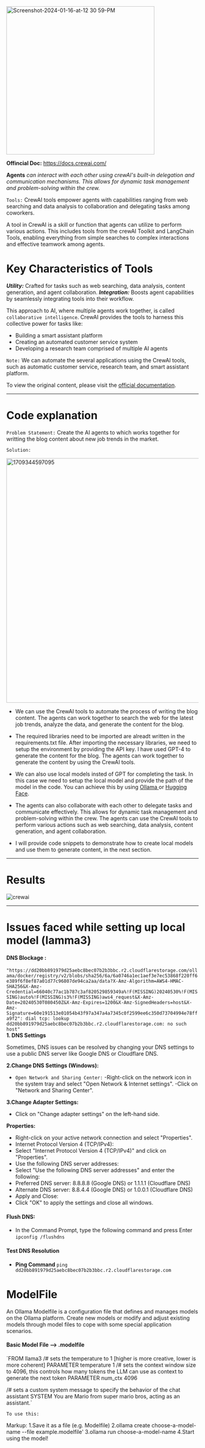 
<img width="388" alt="Screenshot-2024-01-16-at-12 30 59-PM" src="https://github.com/vsatyakiran/CrewAi/assets/103512987/2739a7ae-4790-417a-a803-65af98dc95de">

**Offincial Doc:** https://docs.crewai.com/

**Agents** _can interact with each other using crewAI's built-in delegation and communication mechanisms. This allows for dynamic task management and problem-solving within the crew._

`Tools:` CrewAI tools empower agents with capabilities ranging from web searching and data analysis to collaboration and delegating tasks among coworkers.

A tool in CrewAI is a skill or function that agents can utilize to perform various actions. This includes tools from the crewAI Toolkit and LangChain Tools, enabling everything from simple searches to complex interactions and effective teamwork among agents.

# Key Characteristics of Tools
***Utility:*** Crafted for tasks such as web searching, data analysis, content generation, and agent collaboration.
***Integration:*** Boosts agent capabilities by seamlessly integrating tools into their workflow.

This approach to AI, where multiple agents work together, is called `collaborative intelligence`. CrewAI provides the tools to  harness this collective power for tasks like:

* Building a smart assistant platform
* Creating an automated customer service system
* Developing a research team comprised of multiple AI agents 

`Note:` We can automate the several applications using the CrewAI tools, such as automatic customer service, research team, and smart assistant platform. 

To view the original content, please visit the [official documentation](https://docs.crewai.com/).

<hr>

# Code explanation

`Problem Statement:` Create the AI agents to which works together for writting the blog content about new job trends in the market.

`Solution:`

<img width="640" alt="1709344597095" src="https://github.com/vsatyakiran/CrewAi/assets/103512987/449600a3-3f63-4fba-bb59-402dbf9ace51">

* We can use the CrewAI tools to automate the process of writing the blog content. The agents can work together to search the web for the latest job trends, analyze the data, and generate the content for the blog.

* The required libraries need to be imported are alreadt written in the requirements.txt file. After importing the necessary libraries, we need to setup the environment by providing the API key. I have used GPT-4 to generate the content for the blog. The agents can work together to generate the content by using the CrewAI tools.

* We can also use local models insted of GPT for completing the task. In this case we need to setup the local model and provide the path of the model in the code. You can achieve this by using [Ollama ](https://ollama.com/) or [Hugging Face](https://huggingface.co/). 

* The agents can also collaborate with each other to delegate tasks and communicate effectively. This allows for dynamic task management and problem-solving within the crew. The agents can use the CrewAI tools to perform various actions such as web searching, data analysis, content generation, and agent collaboration.

* I will provide code snippets to demonstrate how to create local models and use them to generate content, in the next section.
  
<hr>

# Results 

![crewai](https://github.com/vsatyakiran/CrewAi/assets/103512987/9f3bab28-bc1a-42c2-b03a-ab7a071dfb39)

<hr>

# Issues faced while setting up local model (lamma3)

#### DNS Blockage :
`"https://dd20bb891979d25aebc8bec07b2b3bbc.r2.cloudflarestorage.com/ollama/docker/registry/v2/blobs/sha256/6a/6a0746a1ec1aef3e7ec53868f220ff6e389f6f8ef87a01d77c96807de94ca2aa/data?X-Amz-Algorithm=AWS4-HMAC-SHA256&X-Amz-Credential=66040c77ac1b787c3af820529859349a%!F(MISSING)20240530%!F(MISSING)auto%!F(MISSING)s3%!F(MISSING)aws4_request&X-Amz-Date=20240530T080450Z&X-Amz-Expires=1200&X-Amz-SignedHeaders=host&X-Amz-Signature=60e191513e01054b43f97a347a4a7345c0f2599ee6c350d73704994e78ffa9f2": dial tcp: lookup dd20bb891979d25aebc8bec07b2b3bbc.r2.cloudflarestorage.com: no such host"` <br>
**1. DNS Settings**
  
Sometimes, DNS issues can be resolved by changing your DNS settings to use a public DNS server like Google DNS or Cloudflare DNS.

**2.Change DNS Settings (Windows):**
- `Open Network and Sharing Center:`
-Right-click on the network icon in the system tray and select "Open Network & Internet settings".
-Click on "Network and Sharing Center".

**3.Change Adapter Settings:**

- Click on "Change adapter settings" on the left-hand side.

**Properties:**

- Right-click on your active network connection and select "Properties".
- Internet Protocol Version 4 (TCP/IPv4):
- Select "Internet Protocol Version 4 (TCP/IPv4)" and click on "Properties".
- Use the following DNS server addresses:
- Select "Use the following DNS server addresses" and enter the following:
- Preferred DNS server: 8.8.8.8 (Google DNS) or 1.1.1.1 (Cloudflare DNS)
- Alternate DNS server: 8.8.4.4 (Google DNS) or 1.0.0.1 (Cloudflare DNS)
- Apply and Close:
- Click "OK" to apply the settings and close all windows.

#### Flush DNS:
- In the Command Prompt, type the following command and press Enter `ipconfig /flushdns`

#### Test DNS Resolution
- **Ping Command** `ping dd20bb891979d25aebc8bec07b2b3bbc.r2.cloudflarestorage.com`

# ModelFile

An Ollama Modelfile is a configuration file that defines and manages models on the Ollama platform. Create new models or modify and adjust existing models through model files to cope with some special application scenarios.

#### Basic Model File --> .modelfile

`FROM llama3
/# sets the temperature to 1 [higher is more creative, lower is more coherent]
PARAMETER temperature 1
/# sets the context window size to 4096, this controls how many tokens the LLM can use as context to generate the next token
PARAMETER num_ctx 4096

/# sets a custom system message to specify the behavior of the chat assistant
SYSTEM You are Mario from super mario bros, acting as an assistant.`

`To use this:`

Markup: 1.Save it as a file (e.g. Modelfile)
        2.ollama create choose-a-model-name --file example.modelfile'
        3.ollama run choose-a-model-name
        4.Start using the model!

